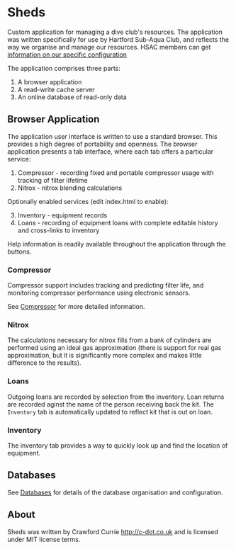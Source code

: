 # Sheds

Custom application for managing a dive club's resources. The application was
written specifically for use by Hartford Sub-Aqua Club, and reflects the way
we organise and manage our resources. HSAC members can get [information on our specific configuration](https://docs.google.com/document/d/13a0xBhF8_AJsvffOMFLHleUT0XIu8TSBcTyFuffQ9EQ)

The application comprises three parts:
1. A browser application
2. A read-write cache server
3. An online database of read-only data

## Browser Application

The application user interface is written to use a standard
browser. This provides a high degree of portability and openness. The
browser application presents a tab interface, where each tab offers a
particular service:

1. Compressor - recording fixed and portable compressor usage with tracking of filter lifetime
2. Nitrox - nitrox blending calculations

Optionally enabled services (edit index.html to enable):

3. Inventory - equipment records
4. Loans - recording of equipment loans with complete editable history
and cross-links to inventory

Help information is readily available throughout the application through the
<span class="fas fa-info-circle"></span> buttons.

### Compressor
Compressor support includes tracking and predicting filter life, and monitoring
compressor performance using electronic sensors.

See [Compressor](Compressor.md) for more detailed information.

### Nitrox
The calculations necessary for nitrox fills from a bank of cylinders are
performed using an ideal gas approximation (there is support for real gas
approximation, but it is significantly more complex and makes little
difference to the results).

### Loans
Outgoing loans are recorded by selection from the inventory. Loan
returns are recorded aginst the name of the person receiving back the
kit. The `Inventory` tab is automatically updated to reflect kit that
is out on loan.

### Inventory
The inventory tab provides a way to quickly look up and find the
location of equipment.

## Databases

See [Databases](Databases.md) for details of the database organisation and configuration.

## About
Sheds was written by Crawford Currie http://c-dot.co.uk and is licensed
under MIT license terms.

